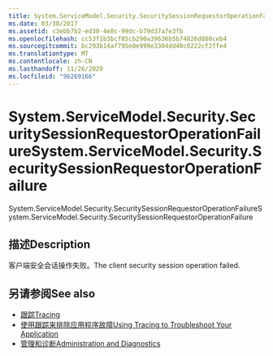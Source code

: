 ```yaml
---
title: System.ServiceModel.Security.SecuritySessionRequestorOperationFailure
ms.date: 03/30/2017
ms.assetid: c3ebb7b2-ed30-4e8c-99dc-b79d37a7e3fb
ms.openlocfilehash: cc53f1b3bcf85cb290a39636b5b74826d880ceb4
ms.sourcegitcommit: bc293b14af795e0e999e3304dd40c0222cf2ffe4
ms.translationtype: MT
ms.contentlocale: zh-CN
ms.lasthandoff: 11/26/2020
ms.locfileid: "96269166"
---
```

# <a name="systemservicemodelsecuritysecuritysessionrequestoroperationfailure"></a><span data-ttu-id="53b51-102">System.ServiceModel.Security.SecuritySessionRequestorOperationFailure</span><span class="sxs-lookup"><span data-stu-id="53b51-102">System.ServiceModel.Security.SecuritySessionRequestorOperationFailure</span></span>

<span data-ttu-id="53b51-103">System.ServiceModel.Security.SecuritySessionRequestorOperationFailure</span><span class="sxs-lookup"><span data-stu-id="53b51-103">System.ServiceModel.Security.SecuritySessionRequestorOperationFailure</span></span>  
  
## <a name="description"></a><span data-ttu-id="53b51-104">描述</span><span class="sxs-lookup"><span data-stu-id="53b51-104">Description</span></span>  

 <span data-ttu-id="53b51-105">客户端安全会话操作失败。</span><span class="sxs-lookup"><span data-stu-id="53b51-105">The client security session operation failed.</span></span>  
  
## <a name="see-also"></a><span data-ttu-id="53b51-106">另请参阅</span><span class="sxs-lookup"><span data-stu-id="53b51-106">See also</span></span>

- [<span data-ttu-id="53b51-107">跟踪</span><span class="sxs-lookup"><span data-stu-id="53b51-107">Tracing</span></span>](index.md)
- [<span data-ttu-id="53b51-108">使用跟踪来排除应用程序故障</span><span class="sxs-lookup"><span data-stu-id="53b51-108">Using Tracing to Troubleshoot Your Application</span></span>](using-tracing-to-troubleshoot-your-application.md)
- [<span data-ttu-id="53b51-109">管理和诊断</span><span class="sxs-lookup"><span data-stu-id="53b51-109">Administration and Diagnostics</span></span>](../index.md)

